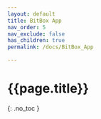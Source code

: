 ```yaml
---
layout: default
title: BitBox App
nav_order: 5
nav_exclude: false
has_children: true
permalink: /docs/BitBox_App

---
```


# {{page.title}}
{: .no_toc }
